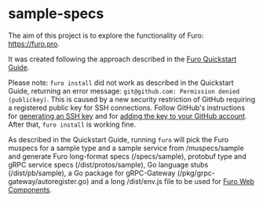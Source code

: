 # sample-specs

The aim of this project is to explore the functionality of Furo: https://furo.pro.

It was created following the approach described in the [Furo Quickstart Guide](https://furo.pro/docs/guides/quickstart).

Please note: `furo install` did not work as described in the Quickstart Guide, returning an error message: `git@github.com: Permission denied (publickey)`. This is caused by a new security restriction of GitHub requiring a registered public key for SSH connections. Follow GitHub's instructions for [generating an SSH key](https://docs.github.com/en/authentication/connecting-to-github-with-ssh/generating-a-new-ssh-key-and-adding-it-to-the-ssh-agent) and for [adding the key to your GitHub account](https://docs.github.com/en/authentication/connecting-to-github-with-ssh/adding-a-new-ssh-key-to-your-github-account). After that, `furo install` is working fine.

As described in the Quickstart Guide, running `furo` will pick the Furo muspecs for a sample type and a sample service from /muspecs/sample and generate Furo long-format specs (/specs/sample), protobuf type and gRPC service specs (/dist/protos/sample), Go language stubs (/dist/pb/sample), a Go package for gRPC-Gateway (/pkg/grpc-gateway/autoregister.go) and a long /dist/env.js file to be used for [Furo Web Components](https://furo.pro/docs/web-components).
